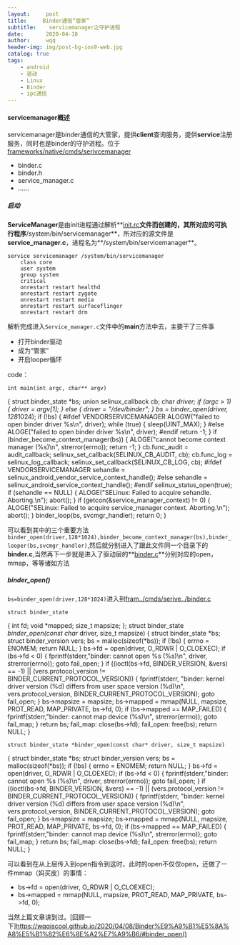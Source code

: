 ```yaml
---
layout:     post
title:     Binder通信“管家”
subtitle:    servicemanager之守护进程
date:       2020-04-10
author:     wqq
header-img: img/post-bg-ios9-web.jpg
catalog: true
tags:
    - android
    - 驱动
    - Linux
    - Binder
    - ipc通信
---
```

#### servicemanager概述
servicemanager是binder通信的大管家，提供**client**查询服务，提供**service**注册服务，同时也是binder的守护进程。位于[frameworks/native/cmds/serivcemanager](https://android.googlesource.com/platform/frameworks/native/+/refs/tags/android-8.0.0_r45/cmds/servicemanager/)
+ binder.c
+ binder.h
+ service_manager.c
+ ......

##### 启动
**ServiceManager**是由init进程通过解析**[init.rc]()**文件而创建的，其所对应的可执行程序**/system/bin/servicemanager**，所对应的源文件是**service_manager.c**，进程名为**/system/bin/servicemanager**。

	service servicemanager /system/bin/servicemanager
    	class core
    	user system
    	group system
    	critical
    	onrestart restart healthd
    	onrestart restart zygote
    	onrestart restart media
    	onrestart restart surfaceflinger
    	onrestart restart drm


解析完成进入`Service_manager.c`文件中的**main**方法中去，主要干了三件事
+ 打开binder驱动
+ 成为“管家”
+ 开启looper循环

code：

	int main(int argc, char** argv)
{
    struct binder_state *bs;
    union selinux_callback cb;
    char *driver;
    if (argc > 1) {
        driver = argv[1];
    } else {
        driver = "/dev/binder";
    }
    bs = binder_open(driver, 128*1024);
    if (!bs) {
#ifdef VENDORSERVICEMANAGER
        ALOGW("failed to open binder driver %s\n", driver);
        while (true) {
            sleep(UINT_MAX);
        }
#else
        ALOGE("failed to open binder driver %s\n", driver);
#endif
        return -1;
    }
    if (binder_become_context_manager(bs)) {
        ALOGE("cannot become context manager (%s)\n", strerror(errno));
        return -1;
    }
    cb.func_audit = audit_callback;
    selinux_set_callback(SELINUX_CB_AUDIT, cb);
    cb.func_log = selinux_log_callback;
    selinux_set_callback(SELINUX_CB_LOG, cb);
#ifdef VENDORSERVICEMANAGER
    sehandle = selinux_android_vendor_service_context_handle();
#else
    sehandle = selinux_android_service_context_handle();
#endif
    selinux_status_open(true);
    if (sehandle == NULL) {
        ALOGE("SELinux: Failed to acquire sehandle. Aborting.\n");
        abort();
    }
    if (getcon(&service_manager_context) != 0) {
        ALOGE("SELinux: Failed to acquire service_manager context. Aborting.\n");
        abort();
    }
    binder_loop(bs, svcmgr_handler);
    return 0;
	}


可以看到其中的三个重要方法`binder_open(driver,128*1024),binder_become_context_manager(bs),binder_looper(bs,svcmgr_handler)`,然后就分别进入了跟此文件同一个目录下的**binder.c**,当然再下一步就是进入了驱动层的**[binder.c](https://wqqiscool.github.io/2020/04/08/Binder%E9%A9%B1%E5%8A%A8%E5%B1%82%E6%8E%A2%E7%A9%B6/#binder_open)**分别对应的open，mmap，等等诸如方法

##### binder_open()
`bs=binder_open(driver,128*1024)`进入到[fram../cmds/serive../binder.c](https://android.googlesource.com/platform/frameworks/native/+/refs/tags/android-8.0.0_r45/cmds/servicemanager/binder.c) 


	struct binder_state
{
    int fd;
    void *mapped;
    size_t mapsize;
};
struct binder_state *binder_open(const char* driver, size_t mapsize)
{
    struct binder_state *bs;
    struct binder_version vers;
    bs = malloc(sizeof(*bs));
    if (!bs) {
        errno = ENOMEM;
        return NULL;
    }
    bs->fd = open(driver, O_RDWR | O_CLOEXEC);
    if (bs->fd < 0) {
        fprintf(stderr,"binder: cannot open %s (%s)\n",
                driver, strerror(errno));
        goto fail_open;
    }
    if ((ioctl(bs->fd, BINDER_VERSION, &vers) == -1) ||
        (vers.protocol_version != BINDER_CURRENT_PROTOCOL_VERSION)) {
        fprintf(stderr,
                "binder: kernel driver version (%d) differs from user space version (%d)\n",
                vers.protocol_version, BINDER_CURRENT_PROTOCOL_VERSION);
        goto fail_open;
    }
    bs->mapsize = mapsize;
    bs->mapped = mmap(NULL, mapsize, PROT_READ, MAP_PRIVATE, bs->fd, 0);
    if (bs->mapped == MAP_FAILED) {
        fprintf(stderr,"binder: cannot map device (%s)\n",
                strerror(errno));
        goto fail_map;
    }
    return bs;
fail_map:
    close(bs->fd);
fail_open:
    free(bs);
    return NULL;
	}



	
	struct binder_state *binder_open(const char* driver, size_t mapsize)
{
    struct binder_state *bs;
    struct binder_version vers;
    bs = malloc(sizeof(*bs));
    if (!bs) {
        errno = ENOMEM;
        return NULL;
    }
    bs->fd = open(driver, O_RDWR | O_CLOEXEC);
    if (bs->fd < 0) {
        fprintf(stderr,"binder: cannot open %s (%s)\n",
                driver, strerror(errno));
        goto fail_open;
    }
    if ((ioctl(bs->fd, BINDER_VERSION, &vers) == -1) ||
        (vers.protocol_version != BINDER_CURRENT_PROTOCOL_VERSION)) {
        fprintf(stderr,
                "binder: kernel driver version (%d) differs from user space version (%d)\n",
                vers.protocol_version, BINDER_CURRENT_PROTOCOL_VERSION);
        goto fail_open;
    }
    bs->mapsize = mapsize;
    bs->mapped = mmap(NULL, mapsize, PROT_READ, MAP_PRIVATE, bs->fd, 0);
    if (bs->mapped == MAP_FAILED) {
        fprintf(stderr,"binder: cannot map device (%s)\n",
                strerror(errno));
        goto fail_map;
    }
    return bs;
fail_map:
    close(bs->fd);
fail_open:
    free(bs);
    return NULL;
	}


可以看到在从上层传入到open指令到这时，此时的open不仅仅open，还做了一件mmap（妈买皮）的事情：
+  bs->fd = open(driver, O_RDWR | O_CLOEXEC);
+  bs->mapped = mmap(NULL, mapsize, PROT_READ, MAP_PRIVATE, bs->fd, 0);

当然上篇文章讲到过。[回顾一下]https://wqqiscool.github.io/2020/04/08/Binder%E9%A9%B1%E5%8A%A8%E5%B1%82%E6%8E%A2%E7%A9%B6/#binder_open()
